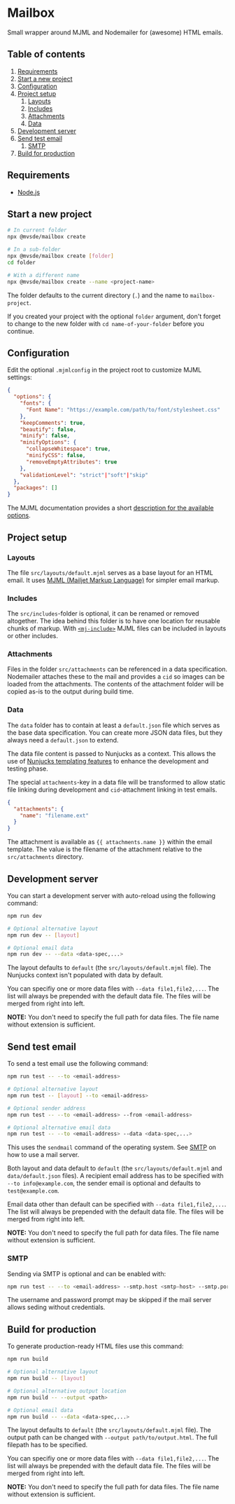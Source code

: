 # Mailbox

Small wrapper around MJML and Nodemailer for (awesome) HTML emails.

## Table of contents

1. [Requirements](#requirements)
2. [Start a new project](#start-a-new-project)
3. [Configuration](#configuration)
4. [Project setup](#project-setup)
   1. [Layouts](#layouts)
   2. [Includes](#includes)
   3. [Attachments](#attachments)
   4. [Data](#data)
5. [Development server](#development-server)
6. [Send test email](#send-test-email)
   1. [SMTP](#smtp)
7. [Build for production](#build-for-production)

## Requirements

* [Node.js](https://nodejs.org)

## Start a new project

```bash
# In current folder
npx @mvsde/mailbox create

# In a sub-folder
npx @mvsde/mailbox create [folder]
cd folder

# With a different name
npx @mvsde/mailbox create --name <project-name>
```

The folder defaults to the current directory (`.`)
and the name to `mailbox-project`.

If you created your project with the optional `folder` argument,
don't forget to change to the new folder with `cd name-of-your-folder`
before you continue.

## Configuration

Edit the optional `.mjmlconfig` in the project root to customize MJML settings:

```json
{
  "options": {
    "fonts": {
      "Font Name": "https://example.com/path/to/font/stylesheet.css"
    },
    "keepComments": true,
    "beautify": false,
    "minify": false,
    "minifyOptions": {
      "collapseWhitespace": true,
      "minifyCSS": false,
      "removeEmptyAttributes": true
    },
    "validationLevel": "strict"|"soft"|"skip"
  },
  "packages": []
}
```

The MJML documentation provides a short [description for the available options](https://mjml.io/documentation/#inside-node-js).

## Project setup

### Layouts

The file `src/layouts/default.mjml` serves as a base layout for an HTML email.
It uses [MJML (Mailjet Markup Language)](https://mjml.io/documentation/)
for simpler email markup.

### Includes

The `src/includes`-folder is optional, it can be renamed or removed altogether.
The idea behind this folder is to have one location for reusable chunks of markup.
With [`<mj-include>`](https://mjml.io/documentation/#mj-include) MJML files
can be included in layouts or other includes.

### Attachments

Files in the folder `src/attachments` can be referenced in a data specification.
Nodemailer attaches these to the mail and provides a `cid` so images
can be loaded from the attachments. The contents of the attachment folder
will be copied as-is to the output during build time.

### Data

The `data` folder has to contain at least a `default.json` file
which serves as the base data specification. You can create more JSON data files,
but they always need a `default.json` to extend.

The data file content is passed to Nunjucks as a context.
This allows the use of [Nunjucks templating features](https://mozilla.github.io/nunjucks/templating.html)
to enhance the development and testing phase.

The special `attachments`-key in a data file will be transformed to allow
static file linking during development and `cid`-attachment linking in test emails.

```json
{
  "attachments": {
    "name": "filename.ext"
  }
}
```

The attachment is available as `{{ attachments.name }}` within the email template.
The value is the filename of the attachment relative to the `src/attachments` directory.

## Development server

You can start a development server with auto-reload using the following command:

```bash
npm run dev

# Optional alternative layout
npm run dev -- [layout]

# Optional email data
npm run dev -- --data <data-spec,...>
```

The layout defaults to `default` (the `src/layouts/default.mjml` file).
The Nunjucks context isn't populated with data by default.

You can specifiy one or more data files with `--data file1,file2,...`.
The list will always be prepended with the default data file.
The files will be merged from right into left.

**NOTE:** You don't need to specify the full path for data files.
The file name without extension is sufficient.

## Send test email

To send a test email use the following command:

```bash
npm run test -- --to <email-address>

# Optional alternative layout
npm run test -- [layout] --to <email-address>

# Optional sender address
npm run test -- --to <email-address> --from <email-address>

# Optional alternative email data
npm run test -- --to <email-address> --data <data-spec,...>
```

This uses the `sendmail` command of the operating system. See [SMTP](#smtp) on
how to use a mail server.

Both layout and data default to `default` (the `src/layouts/default.mjml` and
`data/default.json` files). A recipient email address has to be specified with
`--to info@example.com`, the sender email is optional and defaults to `test@example.com`.

Email data other than default can be specified with `--data file1,file2,...`.
The list will always be prepended with the default data file.
The files will be merged from right into left.

**NOTE:** You don't need to specify the full path for data files.
The file name without extension is sufficient.

### SMTP

Sending via SMTP is optional and can be enabled with:

```bash
npm run test -- --to <email-address> --smtp.host <smtp-host> --smtp.port <smtp-port>
```

The username and password prompt may be skipped if the mail server allows seding
without credentials.

## Build for production

To generate production-ready HTML files use this command:

```bash
npm run build

# Optional alternative layout
npm run build -- [layout]

# Optional alternative output location
npm run build -- --output <path>

# Optional email data
npm run build -- --data <data-spec,...>
```

The layout defaults to `default` (the `src/layouts/default.mjml` file).
The output path can be changed with `--output path/to/output.html`.
The full filepath has to be specified.

You can specifiy one or more data files with `--data file1,file2,...`.
The list will always be prepended with the default data file.
The files will be merged from right into left.

**NOTE:** You don't need to specify the full path for data files.
The file name without extension is sufficient.
